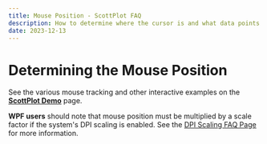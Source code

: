 ```yaml
---
title: Mouse Position - ScottPlot FAQ
description: How to determine where the cursor is and what data points may be near it
date: 2023-12-13
---
```


# Determining the Mouse Position

See the various mouse tracking and other interactive examples on the [**ScottPlot Demo**](/demo/5.0/#custom-context-menu) page.

**WPF users** should note that mouse position must be multiplied by a scale factor if the system's DPI scaling is enabled. See the [DPI Scaling FAQ Page](/faq/dpi-scaling) for more information.